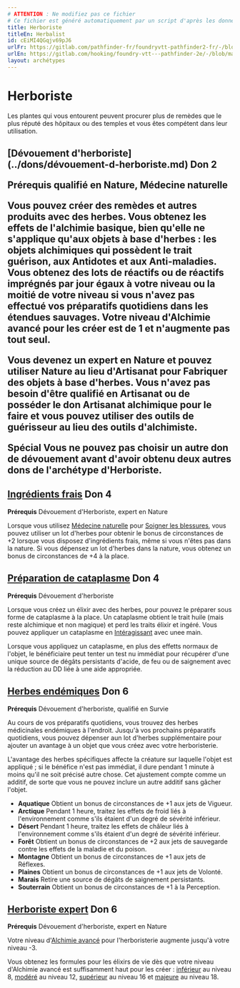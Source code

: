 ```yaml
---
# ATTENTION : Ne modifiez pas ce fichier
# Ce fichier est généré automatiquement par un script d'après les données du module Foundry VTT officiel et de sa traduction
title: Herboriste
titleEn: Herbalist
id: cEiMI4QGqjv69pJ6
urlFr: https://gitlab.com/pathfinder-fr/foundryvtt-pathfinder2-fr/-/blob/master/data/archetypes/cEiMI4QGqjv69pJ6.htm
urlEn: https://gitlab.com/hooking/foundry-vtt---pathfinder-2e/-/blob/master/packs/data/archetypes.db/herbalist.json
layout: archétypes
---
```

# Herboriste

Les plantes qui vous entourent peuvent procurer plus de remèdes que le plus réputé des hôpitaux ou des temples et vous êtes compétent dans leur utilisation.

<h2 style="text-align: left;">[Dévouement d'herboriste](../dons/dévouement-d-herboriste.md) Don 2

**Prérequis** qualifié en Nature, Médecine naturelle

Vous pouvez créer des remèdes et autres produits avec des herbes. Vous obtenez les effets de l'alchimie basique, bien qu'elle ne s'applique qu'aux objets à base d'herbes : les objets alchimiques qui possèdent le trait guérison, aux <a class="entity-link" data-pack="pf2e.equipment-srd" data-id="ktjFOp3U0wQD9t0Z" draggable="true">Antidotes</a> et aux <a class="entity-link" data-pack="pf2e.equipment-srd" data-id="UqinuuCWePTYGhVO" draggable="true">Anti-maladies</a>. Vous obtenez des lots de réactifs ou de réactifs imprégnés par jour égaux à votre niveau ou la moitié de votre niveau si vous n'avez pas effectué vos préparatifs quotidiens dans les étendues sauvages. Votre niveau d'<a class="entity-link" data-pack="pf2e.classfeatures" data-id="Pe0zmIqyTBc2Td0I" draggable="true">Alchimie avancé</a> pour les créer est de 1 et n'augmente pas tout seul.

Vous devenez un expert en Nature et pouvez utiliser Nature au lieu d'Artisanat pour Fabriquer des objets à base d'herbes. Vous n'avez pas besoin d'être qualifié en Artisanat ou de posséder le don Artisanat alchimique pour le faire et vous pouvez utiliser des <a class="entity-link" data-pack="pf2e.equipment-srd" data-id="s1vB3HdXjMigYAnY" draggable="true">outils de guérisseur</a> au lieu des outils d'alchimiste.

**Spécial** Vous ne pouvez pas choisir un autre don de dévouement avant d'avoir obtenu deux autres dons de l'archétype d'Herboriste.

## [Ingrédients frais](../dons/ingrédients-frais.md) Don 4

**Prérequis** Dévouement d'Herboriste, expert en Nature

Lorsque vous utilisez [Médecine naturelle](../dons/médecine-naturelle.md) pour [Soigner les blessures](../actions/soigner-les-blessures.md), vous pouvez utiliser un lot d'herbes pour obtenir le bonus de circonstances de +2 lorsque vous disposez d'ingrédients frais, même si vous n'êtes pas dans la nature. Si vous dépensez un lot d'herbes dans la nature, vous obtenez un bonus de circonstances de +4 à la place.

## [Préparation de cataplasme](../dons/préparation-de-cataplasme.md) Don 4

**Prérequis** Dévouement d'herboriste

Lorsque vous créez un élixir avec des herbes, pour pouvez le préparer sous forme de cataplasme à la place. Un cataplasme obtient le trait huile (mais reste alchimique et non magique) et perd les traits élixir et ingéré. Vous pouvez appliquer un cataplasme en [Intéragissant](../actions/interagir.md) avec unee main.

Lorsque vous appliquez un cataplasme, en plus des effetts normaux de l'objet, le bénéficiaire peut tenter un test nu immédiat pour récupérer d'une unique source de dégâts persistants d'acide, de feu ou de saignement avec la réduction au DD liée à une aide appropriée.

## [Herbes endémiques](../dons/herbes-endémiques.md) Don 6

**Prérequis** Dévouement d'herboriste, qualifié en Survie

Au cours de vos préparatifs quotidiens, vous trouvez des herbes médicinales endémiques à l'endroit. Jusqu'à vos prochains préparatifs quotidiens, vous pouvez dépenser aun lot d'herbes supplémentaire pour ajouter un avantage à un objet que vous créez avec votre herboristerie.

L'avantage des herbes spécifiques affecte la créature sur laquelle l'objet est appliqué ; si le bénéfice n'est pas immédiat, il dure pendant 1 minute à moins qu'il ne soit précisé autre chose. Cet ajustement compte comme un additif, de sorte que vous ne pouvez inclure un autre additif sans gâcher l'objet.

- **Aquatique** Obtient un bonus de circonstances de +1 aux jets de Vigueur.
- **Arctique** Pendant 1 heure, traitez les effets de froid liés à l'environnement comme s'ils étaient d'un degré de sévérité inférieur.
- **Désert** Pendant 1 heure, traitez les effets de châleur liés à l'environnement comme s'ils étaient d'un degré de sévérité inférieur.
- **Forêt** Obtient un bonus de circonstances de +2 aux jets de sauvegarde contre les effets de la maladie et du poison.
- **Montagne** Obtient un bonus de circonstances de +1 aux jets de Réflexes.
- **Plaines** Obtient un bonus de circonstances de +1 aux jets de Volonté.
- **Marais** Retire une source de dégâts de saignement persistants.
- **Souterrain** Obtient un bonus de circonstances de +1 à la Perception.

## [Herboriste expert](../dons/herboriste-expert.md) Don 6

**Prérequis** Dévouement d'herboriste, expert en Nature

Votre niveau d'[Alchimie avancé](../capacité-classe/alchimie-avancée.md) pour l'herboristerie augmente jusqu'à votre niveau -3.

Vous obtenez les formules pour les élixirs de vie dès que votre niveau d'Alchimie avancé est suffisamment haut pour les créer : [inférieur](../équipements/élixir-de-vie-inférieur.md) au niveau 8, [modéré](../équipements/elixir-de-vie-modéré.md) au niveau 12, [supérieur](../équipements/elixir-de-vie-supérieur.md) au niveau 16 et [majeure](../équipements/elixir-de-vie-majeur.md) au niveau 18.

